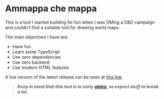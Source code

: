 # Ammappa che mappa

This is a tool I started building for fun when I was DMing a D&D
campaign and couldn't find a suitable tool for drawing world maps.

The main objectives I have are:
 - Have fun
 - Learn some TypeScript
 - Use zero dependencies
 - Use zero backend
 - Use modern HTML features

A live version of the latest release can be seen at
[this link](https://naccio.github.io/AmmappaCheMappa/).

> ***Keep in mind that this tool is in early [alpha](CHANGELOG.md),
> so expect stuff to break a lot.***